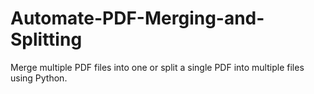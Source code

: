 # Automate-PDF-Merging-and-Splitting
Merge multiple PDF files into one or split a single PDF into multiple files using Python.
